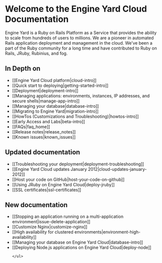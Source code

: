 # Welcome to the Engine Yard Cloud Documentation

Engine Yard is a Ruby on Rails Platform as a Service that provides the ability to scale from hundreds of users to millions. We are a pioneer in automated Rails application deployment and management in the cloud. We've been a part of the Ruby community for a long time and have contributed to Ruby on Rails, JRuby, Rubinius, and fog.

## In Depth on
* [[Engine Yard Cloud platform|cloud-intro]]
* [[Quick start to deploying|getting-started-intro]]
* [[Deployment|deployment-intro]]
* [[Managing applications: environments, instances, IP addresses, and secure shells|manage-app-intro]]
* [[Managing your database|database-intro]]
* [[Migrating to Engine Yard|migration-intro]]
* [[HowTos (Customizations and Troubleshooting)|howtos-intro]]
* [[Early Access and Labs|beta-intro]]
* [[FAQs|faq_home]]
* [[Release notes|release_notes]]
* [[Known issues|known_issues]]

<div class="split">
  <div class="col col-first">
    <h2>Updated documentation</h2>
    <ul>
  	 	<li>
	      [[Troubleshooting your deployment|deployment-troubleshooting]]
	    </li>
	    <li>
		  [[Engine Yard Cloud updates January 2012|cloud-updates-january-2012]]
		</li>
		<li>
		  [[Host your code on GitHub|host-your-code-on-github]]
		</li>
		<li>
  	 	  [[Using JRuby on Engine Yard Cloud|deploy-jruby]]
  	 	</li>         
  	 	<li>
		  [[SSL certificates|ssl-certificates]]
		</li>  	 	
    </ul>   

  </div>
  
  <div class="col col-last">
    <h2>New documentation</h2>
    <ul> 
       <li>
	     [[Stopping an application running on a multi-application environment|issue-delete-application]]
	   </li>
	   <li>
		 [[Customize Nginx|customize-nginx]]
	   </li>  	  
	   <li>
         [[High availability for clustered environments|environment-high-availability]]
       </li>
	   <li>
	     [[Managing your database on Engine Yard Cloud|database-intro]]
	   </li>
       <li>
         [[Deploying Node.js applications on Engine Yard Cloud|deploy-node]]
       </li>
     
     
    </ul>
  </div>
</div>
